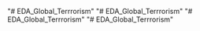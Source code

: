 "# EDA_Global_Terrrorism" 
"# EDA_Global_Terrrorism" 
"# EDA_Global_Terrrorism" 
"# EDA_Global_Terrrorism" 
